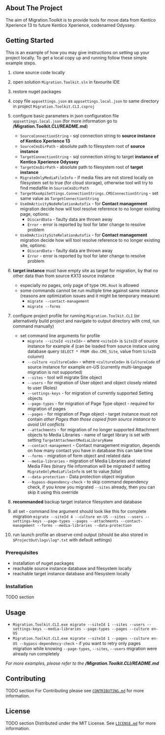 [//]: # ([![Contributors][contributors-shield]][contributors-url])

[//]: # ([![Forks][forks-shield]][forks-url])

[//]: # ([![Stargazers][stars-shield]][stars-url])

[//]: # ([![Issues][issues-shield]][issues-url])

[//]: # ([![MIT License][license-shield]][license-url])

[//]: # ([![Discord][discussion-shield]][discussion-url])


<!-- ABOUT THE PROJECT -->
## About The Project

The aim of Migration.Toolkit is to provide tools for move data from Kentico Xperience 13 to future Kentico Xperience, codenamed Odyssey.

<!-- GETTING STARTED -->
## Getting Started

This is an example of how you may give instructions on setting up your project locally.
To get a local copy up and running follow these simple example steps.

1) clone source code locally
2) open solution `Migration.Toolkit.sln` in favourite IDE
3) restore nuget packages
4) copy file `appsettings.json` as `appsettings.local.json` to same directory in project `Migration.Toolkit.CLI.csproj`
5) configure basic parameters in json configuration file `appsettings.local.json` (for more information go to **/Migration.Toolkit.CLI/README.md**)
    * `SourceConnectionString` - sql connection string to **source instance of Kentico Xperience 13**
    * `SourceCmsDirPath` - absolute path to filesystem root of **source instance**
    * `TargetConnectionString` - sql connection string to target **instance of Kentico Xperience Odyssey**
    * `TargetCmsDirPath` - absolute path to filesystem root of **target instance**
    * `MigrateOnlyMediaFileInfo` - if media files are not stored locally on filesystem set to true (for cloud storage), otherwise tool will try to find mediafile in `SourceCmsDirPath`
    * `TargetKxoApiSettings.ConnectionStrings.CMSConnectionString` - set same value as `TargetConnectionString`
    * `UseOmActivityNodeRelationAutofix` - for **Contact management** migration decide how will tool resolve reference to no longer existing page, options:
        * `DiscardData` - faulty data are thrown away
        * `Error` - error is reported by tool for later change to resolve problem
    * `UseOmActivitySiteRelationAutofix` - for **Contact management** migration decide how will tool resolve reference to no longer existing site, options:
        * `DiscardData` - faulty data are thrown away
        * `Error` - error is reported by tool for later change to resolve problem
6) **target instance** must have empty site as target for migration, by that no other data than from source KX13 source instance
    * especially no pages, only page of type `CMS.Root` is allowed
    * some commands cannot be run multiple time against same instance (reasons are optimization issues and it might be temporary measure)
        * `migrate --contact-management`
        * `migrate --forms`
7) configure project profile for running `Migration.Toolkit.CLI` (or alternatively build project and navigate to output directory with cmd, run command manually)
    * set command line arguments for profile
        * `migrate --siteId <siteId>` - where `<siteId>` is `SiteID` of source instance for example *4* (can be loaded from source instace using database query `SELECT * FROM dbo.CMS_Site`, value from `SiteID` column)
        * `--culture <cultureCode>` - where `<cultureCode>` is `CultureCode` of source instance for example *en-US* (currently multi-language migration is not supported)
        * `--sites` - tool will migrate Site object
        * `--users` - for migration of User object and object closely related to user (Roles)
        * `--settings-keys` - for migration of currently supported Setting objects
        * `--page-types` - for migration of Page Type object - required for migration of pages
        * `--pages` - for migration of Page object - target instance must not contain *other Pages than those copied from source instance to avoid Url conflicts*
        * `--attachments` - for migration of no longer supported Attachment objects to Media Libraries - name of target library is set with setting `TargetAttachmentMediaLibraryName`
        * `--contact-management` - Contact management migration, depends on how many contact you have in database this can take time
        * `--forms` - migration of form object and related data
        * `--media-libraries` - migration of Media Libraries and related Media Files (binary file information will be migrated if setting `MigrateOnlyMediaFileInfo` is set to value *false*)
        * `--data-protection` - Data protection object migration
        * `--bypass-dependency-check` - to skip command dependency check, if you know you migrated `--sites` already, then you can skip it using this override

8) **recommanded** backup target instance filesystem and database
9) all set - command line argument should look like this for complete migration `migrate --siteId 4 --culture en-US --sites --users --settings-keys --page-types --pages --attachments --contact-management --forms --media-libraries --data-protection`
10) run launch profile an observe cmd output (should be also stored in `$ProjectOut\logs\log*.txt` with default settings)

### Prerequisites

* installation of nuget packages
* reachable source instance database and filesystem locally
* reachable target instance database and filesystem locally

### Installation

TODO section

<!-- USAGE EXAMPLES -->
## Usage


* `Migration.Toolkit.CLI.exe migrate --siteId 1 --sites --users --settings-keys --media-libraries --page-types --pages --culture en-US`
* `Migration.Toolkit.CLI.exe migrate --siteId 1 --pages --culture en-US --bypass-dependency-check` - if you want to retry only pages migration while knowing `--page-types`, `--sites`, `--users` migration were already run completely

_For more examples, please refer to the **/Migration.Toolkit.CLI/README.md**_

<!-- CONTRIBUTING -->
## Contributing

TODO section
For Contributing please see  <a href="./CONTRIBUTING.md">`CONTRIBUTING.md`</a> for more information.

<!-- LICENSE -->
## License

TODO section
Distributed under the MIT License. See [`LICENSE.md`](./LICENSE.md) for more information.

